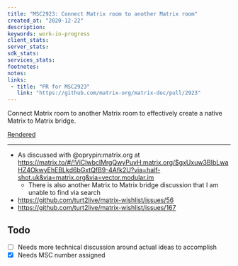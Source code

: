 ```yaml
---
title: "MSC2923: Connect Matrix room to another Matrix room"
created_at: "2020-12-22"
description:
keywords: work-in-progress
client_stats:
server_stats:
sdk_stats:
services_stats:
footnotes:
notes:
links:
 - title: "PR for MSC2923"
   link: "https://github.com/matrix-org/matrix-doc/pull/2923"
---
```

Connect Matrix room to another Matrix room to effectively create a native Matrix to Matrix bridge.

[Rendered](https://github.com/matrix-org/matrix-doc/blob/msc-connect-matrix-to-matrix/proposals/2923-connect-matrix-to-matrix.md)


---

 - As discussed with @oprypin:matrix.org at https://matrix.to/#/!ViClwbclMrgQwyPuvH:matrix.org/$gxUxuw3BIbLwaHZ4OkwyEhEBLkd6bGxtQfB9-4Afk2U?via=half-shot.uk&via=matrix.org&via=vector.modular.im
    - There is also another Matrix to Matrix bridge discussion that I am unable to find via search
 - https://github.com/turt2live/matrix-wishlist/issues/56
 - https://github.com/turt2live/matrix-wishlist/issues/167


## Todo

 - [ ] Needs more technical discussion around actual ideas to accomplish
 - [x] Needs MSC number assigned
